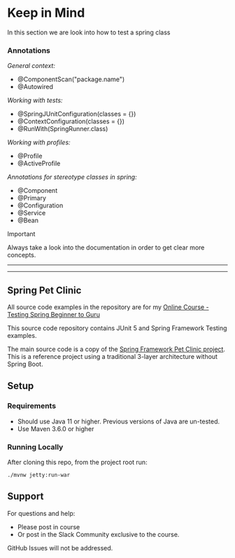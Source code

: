 # Keep in Mind

In this section we are look into how to test a spring class


### Annotations

_General context:_
* @ComponentScan("package.name")
* @Autowired

_Working with tests:_
* @SpringJUnitConfiguration(classes = {})
* @ContextConfiguration(classes = {})
* @RunWith(SpringRunner.class)


_Working with profiles:_
* @Profile
* @ActiveProfile

_Annotations for stereotype classes in spring:_ 
* @Component
* @Primary
* @Configuration
* @Service
* @Bean


>[!IMPORTANT]
> Always take a look into the documentation in order to get clear more concepts.

--- 
---
## Spring Pet Clinic 

All source code examples in the repository are for my [Online Course - Testing Spring Beginner to Guru](https://www.udemy.com/testing-spring-boot-beginner-to-guru/?couponCode=GITHUB_REPO)

This source code repository contains JUnit 5 and Spring Framework Testing examples.

The main source code is a copy of the [Spring Framework Pet Clinic project](https://github.com/spring-petclinic/spring-framework-petclinic). This is a reference project 
using a traditional 3-layer architecture without Spring Boot.

## Setup
### Requirements
* Should use Java 11 or higher. Previous versions of Java are un-tested.
* Use Maven 3.6.0 or higher

### Running Locally
After cloning this repo, from the project root run:
```text
./mvnw jetty:run-war
```

## Support
For questions and help:
* Please post in course
* Or post in the Slack Community exclusive to the course.

GitHub Issues will not be addressed.